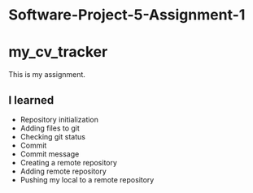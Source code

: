 # Software-Project-5-Assignment-1

# my_cv_tracker

This is my assignment.

##  I learned
* Repository initialization
* Adding files to git
* Checking git status
* Commit
* Commit message
* Creating a remote repository
* Adding remote repository
* Pushing my local to a remote repository
